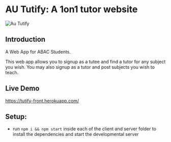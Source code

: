 # AU Tutify: A 1on1 tutor website

![Au Tutify](https://i.imgur.com/0TTsKrF.png)

## Introduction

A Web App for ABAC Students.

This web app allows you to signup as a tutee and find a tutor for any subject you wish.
You may also signup as a tutor and post subjects you wish to teach.

## Live Demo

https://tutify-front.herokuapp.com/

## Setup:

- run `npm i && npm start` inside each of the client and server folder to install the dependencies and start the developmental server
